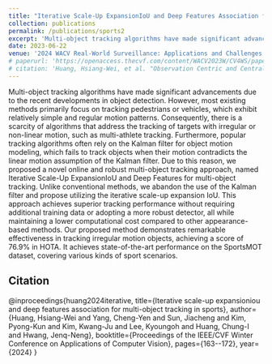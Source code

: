```yaml
---
title: "Iterative Scale-Up ExpansionIoU and Deep Features Association for Multi-Object Tracking in Sports"
collection: publications
permalink: /publications/sports2
excerpt: 'Multi-object tracking algorithms have made significant advancements due to the recent developments in object detection. However, most existing methods primarily focus on tracking pedestrians or vehicles, which exhibit relatively simple and regular motion patterns. Consequently, there is a scarcity of algorithms that address the tracking of targets with irregular or non-linear motion, such as multi-athlete tracking. Furthermore, popular tracking algorithms often rely on the Kalman filter for object motion modeling, which fails to track objects when their motion contradicts the linear motion assumption of the Kalman filter. Due to this reason, we proposed a novel online and robust multi-object tracking approach, named Iterative Scale-Up ExpansionIoU and Deep Features for multi-object tracking. Unlike conventional methods, we abandon the use of the Kalman filter and propose utilizing the iterative scale-up expansion IoU. This approach achieves superior tracking performance without requiring additional training data or adopting a more robust detector, all while maintaining a lower computational cost compared to other appearance-based methods. Our proposed method demonstrates remarkable effectiveness in tracking irregular motion objects, achieving a score of 75.3% in HOTA. It outperforms all state-of-the-art online tracking algorithms on the SportsMOT dataset, covering various kinds of sport scenarios.'
date: 2023-06-22
venue: '2024 WACV Real-World Surveillance: Applications and Challenges'
# paperurl: 'https://openaccess.thecvf.com/content/WACV2023W/CV4WS/papers/Huang_Observation_Centric_and_Central_Distance_Recovery_for_Athlete_Tracking_WACVW_2023_paper.pdf'
# citation: 'Huang, Hsiang-Wei, et al. "Observation Centric and Central Distance Recovery for Athlete Tracking." Proceedings of the IEEE/CVF Winter Conference on Applications of Computer Vision. 2023.'
---
```

Multi-object tracking algorithms have made significant advancements due to the recent developments in object detection. However, most existing methods primarily focus on tracking pedestrians or vehicles, which exhibit relatively simple and regular motion patterns. Consequently, there is a scarcity of algorithms that address the tracking of targets with irregular or non-linear motion, such as multi-athlete tracking. Furthermore, popular tracking algorithms often rely on the Kalman filter for object motion modeling, which fails to track objects when their motion contradicts the linear motion assumption of the Kalman filter. Due to this reason, we proposed a novel online and robust multi-object tracking approach, named Iterative Scale-Up ExpansionIoU and Deep Features for multi-object tracking. Unlike conventional methods, we abandon the use of the Kalman filter and propose utilizing the iterative scale-up expansion IoU. This approach achieves superior tracking performance without requiring additional training data or adopting a more robust detector, all while maintaining a lower computational cost compared to other appearance-based methods. Our proposed method demonstrates remarkable effectiveness in tracking irregular motion objects, achieving a score of 76.9% in HOTA. It achieves state-of-the-art performance on the SportsMOT dataset, covering various kinds of sport scenarios.

## Citation
@inproceedings{huang2024iterative,
  title={Iterative scale-up expansioniou and deep features association for multi-object tracking in sports},
  author={Huang, Hsiang-Wei and Yang, Cheng-Yen and Sun, Jiacheng and Kim, Pyong-Kun and Kim, Kwang-Ju and Lee, Kyoungoh and Huang, Chung-I and Hwang, Jenq-Neng},
  booktitle={Proceedings of the IEEE/CVF Winter Conference on Applications of Computer Vision},
  pages={163--172},
  year={2024}
}